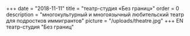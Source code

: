 +++
date = "2018-11-11"
title = "театр-студия «Без границ»"
order = 0
description = "многокультурный и многоязычный любительский театр для подростков иммигрантов"
picture = "/uploads/theatre.jpg"
+++
EN
театр-студия "Без границ"
